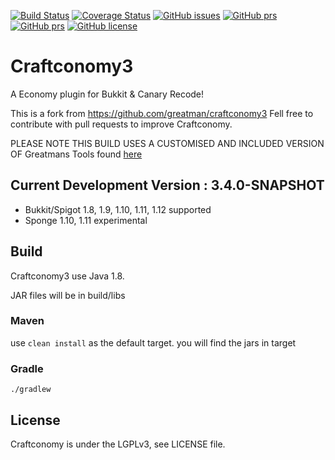 [![Build Status](https://travis-ci.org/pavog/craftconomy3.svg?branch=master)](https://travis-ci.org/pavog/craftconomy3)
[![Coverage Status](https://coveralls.io/repos/github/pavog/craftconomy3/badge.svg?branch=master)](https://coveralls.io/github/pavog/craftconomy3?branch=master)
[![GitHub issues](https://img.shields.io/github/issues/pavog/craftconomy3.svg)](https://github.com/pavog/craftconomy3/issues)
[![GitHub prs](https://img.shields.io/github/issues-pr/pavog/craftconomy3.svg)](https://github.com/pavog/craftconomy3/pulls)
[![GitHub prs](https://img.shields.io/github/release/pavog/craftconomy3.svg)](https://github.com/pavog/craftconomy3/releases/latest)
[![GitHub license](https://img.shields.io/github/license/pavog/craftconomy3.svg)](https://github.com/pavog/craftconomy3/blob/master/LICENSE)

# Craftconomy3
A Economy plugin for Bukkit &amp; Canary Recode!

This is a fork from https://github.com/greatman/craftconomy3
Fell free to contribute with pull requests to improve Craftconomy.

PLEASE NOTE THIS BUILD USES A CUSTOMISED AND INCLUDED VERSION OF Greatmans Tools found [here](https://github.com/pavog/craftconomy3/tree/master/src/main/java/com/greatmancode/tools)


## Current Development Version : 3.4.0-SNAPSHOT

- Bukkit/Spigot 1.8, 1.9, 1.10, 1.11, 1.12 supported
- Sponge 1.10, 1.11 experimental

## Build

Craftconomy3 use Java 1.8.

JAR files will be in build/libs

### Maven

use `clean install` as the default target.
you will find the jars in target

### Gradle

```
./gradlew
```

## License
Craftconomy is under the LGPLv3, see LICENSE file.
